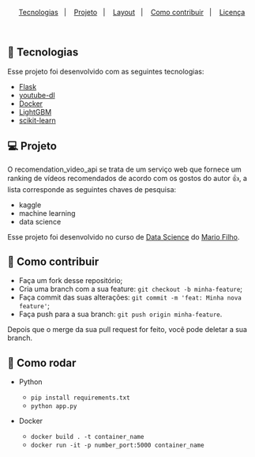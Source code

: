 <!-- <p align="center">
  <img alt="GitHub language count" src="https://img.shields.io/github/languages/count/gabrielvss/recomendation_video_api.svg">

  <img alt="Repository size" src="https://img.shields.io/github/repo-size/johnvict0r/tech-news.svg">

  <a href="https://github.com/johnvict0r/tech-news./commits/master">
    <img alt="GitHub last commit" src="https://img.shields.io/github/last-commit/johnvict0r/tech-news.svg">
  </a>

  <a href="https://github.com/johnvict0r/tech-news./issues">
    <img alt="Repository issues" src="https://img.shields.io/github/issues/johnvict0r/tech-news.svg">
  </a>

  <img alt="License" src="https://img.shields.io/badge/license-MIT-brightgreen">
</p>  -->

<p align="center">
  <a href="#rocket-tecnologias">Tecnologias</a>&nbsp;&nbsp;&nbsp;|&nbsp;&nbsp;&nbsp;
  <a href="#-projeto">Projeto</a>&nbsp;&nbsp;&nbsp;|&nbsp;&nbsp;&nbsp;
  <a href="#-layout">Layout</a>&nbsp;&nbsp;&nbsp;|&nbsp;&nbsp;&nbsp;
  <a href="#-como-contribuir">Como contribuir</a>&nbsp;&nbsp;&nbsp;|&nbsp;&nbsp;&nbsp;
  <a href="#memo-licença">Licença</a>
</p>

<br>

<!-- <p align="center">
  <img alt="Frontend" src=".github/tech-news.png" width="100%">
</p>
imagem do sistema
-->

## :rocket: Tecnologias

Esse projeto foi desenvolvido com as seguintes tecnologias:

- [Flask](https://flask.palletsprojects.com/en/1.1.x/)
- [youtube-dl](https://youtube-dl.org/)
- [Docker](https://www.docker.com/)
- [LightGBM](https://lightgbm.readthedocs.io/en/latest/)
- [scikit-learn](https://scikit-learn.org/stable/)

## 💻 Projeto

O recomendation_video_api se trata de um serviço web que fornece um ranking de vídeos recomendados de acordo com os gostos do autor :thumbsup:, a lista corresponde as seguintes chaves de pesquisa:

- kaggle
- machine learning
- data science

Esse projeto foi desenvolvido no curso de [Data Science](https://curso.mariofilho.com/) do [Mario Filho](https://www.mariofilho.com/sobre-o-autor/).

## 🤔 Como contribuir

- Faça um fork desse repositório;
- Cria uma branch com a sua feature: `git checkout -b minha-feature`;
- Faça commit das suas alterações: `git commit -m 'feat: Minha nova feature'`;
- Faça push para a sua branch: `git push origin minha-feature`.

Depois que o merge da sua pull request for feito, você pode deletar a sua branch.

## :wrench: Como rodar

- Python

  - `pip install requirements.txt`
  - `python app.py`

- Docker

  - `docker build . -t container_name`
  - `docker run -it -p number_port:5000 container_name`
